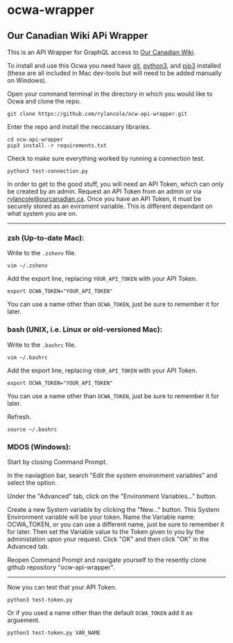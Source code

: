 # ocwa-wrapper
## Our Canadian Wiki APi Wrapper

This is an API Wrapper for GraphQL access to [Our Canadian Wiki](https://wiki.ourcanadian.ca).

To install and use this Ocwa you need have [git](https://git-scm.com/downloads), [python3](https://www.python.org/downloads/), and [pip3](https://vgkits.org/blog/pip3-windows-howto/) installed (these are all included in Mac dev-tools but will need to be added manually on Windows).


Open your command terminal in the directory in which you would like to Ocwa and clone the repo.
```
git clone https://github.com/rylancole/ocw-api-wrapper.git
```

Enter the repo and install the neccassary libraries.
```
cd ocw-api-wrapper
pip3 install -r requirements.txt
```

Check to make sure everything worked by running a connection test.
```
python3 test-connection.py
```

In order to get to the good stuff, you will need an API Token, which can only be created by an admin. Request an API Token from an admin or via rylancole@ourcanadian.ca. Once you have an API Token, it must be securely stored as an eviroment variable. This is different dependant on what system you are on.

---

### zsh (Up-to-date Mac):
Write to the ```.zshenv``` file.
```
vim ~/.zshenv
```

Add the export line, replacing ```YOUR_API_TOKEN``` with your API Token.
```
export OCWA_TOKEN="YOUR_API_TOKEN"
```
You can use a name other than ```OCWA_TOKEN```, just be sure to remember it for later.

### bash (UNIX, i.e. Linux or old-versioned Mac):
Write to the ```.bashrc``` file.
```
vim ~/.bashrc
```

Add the export line, replacing ```YOUR_API_TOKEN``` with your API Token.
```
export OCWA_TOKEN="YOUR_API_TOKEN"
```
You can use a name other than ```OCWA_TOKEN```, just be sure to remember it for later.

Refresh.
```
source ~/.bashrc
```

### MDOS (Windows):

Start by closing Command Prompt.

In the naviagtion bar, search "Edit the system environment variables" and select the option.

Under the "Advanced" tab, click on the "Environment Variables..." button.

Create a new System variable by clicking the "New..." button. This System Environment variable will be your token. Name the Variable name: OCWA_TOKEN, or you can use a different name, just be sure to remember it for later. Then set the Variable value to the Token given to you by the administation upon your request.
Click "OK" and then click "OK" in the Advanced tab.

Reopen Command Prompt and navigate yourself to the resently clone github repository "ocw-api-wrapper".

---


Now you can test that your API Token.
```
python3 test-token.py
```
Or if you used a name other than the default ```OCWA_TOKEN``` add it as arguement.
```
python3 test-token.py VAR_NAME
```





